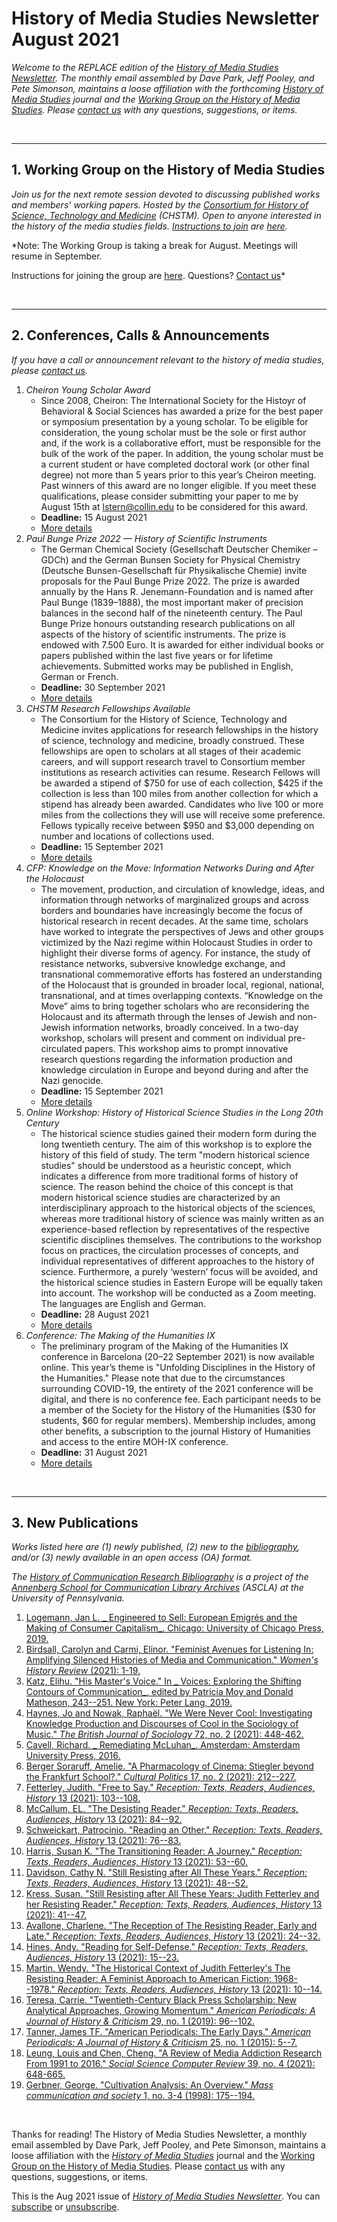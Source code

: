 # History of Media Studies Newsletter August 2021 

*Welcome to the REPLACE edition of the [History of Media Studies Newsletter](https://hms.mediastudies.press/newsletter). The monthly email assembled by Dave Park, Jeff Pooley, and Pete Simonson, maintains a loose affiliation with the forthcoming [*History of Media Studies*](hms.mediastudies.press) journal and the [Working Group on the History of Media Studies](https://www.chstm.org/media-studies). Please [contact us](mailto:hms@mediastudies.press) with any questions, suggestions, or items.*

<br>

***

## 1. Working Group on the History of Media Studies

*Join us for the next remote session devoted to discussing published works and members' working papers. Hosted by the [Consortium for History of Science, Technology and Medicine](https://www.chstm.org/media-studies) (CHSTM). Open to anyone interested in the history of the media studies fields. [Instructions to join](https://hms.mediastudies.press/working-group) are [here](https://hms.mediastudies.press/working-group).*

*Note: The Working Group is taking a break for August. Meetings will resume in September.

Instructions for joining the group are [here](https://hms.mediastudies.press/working-group). Questions? [Contact us](mailto:hms@mediastudies.press)*


<br>

***

## 2. Conferences, Calls & Announcements

*If you have a call or announcement relevant to the history of media studies, please [contact us](mailto:hms@mediastudies.press).*

1. *Cheiron Young Scholar Award* 
	* Since 2008, Cheiron: The International Society for the Histoyr of Behavioral & Social Sciences has awarded a prize for the best paper or symposium presentation by a young scholar. To be eligible for consideration, the young scholar must be the sole or first author and, if the work is a collaborative effort, must be responsible for the bulk of the work of the paper. In addition, the young scholar must be a current student or have completed doctoral work (or other final degree) not more than 5 years prior to this year’s Cheiron meeting. Past winners of this award are no longer eligible. If you meet these qualifications, please consider submitting your paper to me by August 15th at [lstern@collin.edu](mailto:lstern@collin.edu) to be considered for this award. 
	* **Deadline:** 15 August 2021
	* [More details](https://app.sparkmailapp.com/web-share/jRW3dAgLLXOmBBvM2-xsH0o6eFz7P52y1jlagWhm)
1. *Paul Bunge Prize 2022 — History of Scientific Instruments* 
	* The German Chemical Society (Gesellschaft Deutscher Chemiker – GDCh) and the German Bunsen Society for Physical Chemistry (Deutsche Bunsen-Gesellschaft für Physikalische Chemie) invite proposals for the Paul Bunge Prize 2022. The prize is awarded annually by the Hans R. Jenemann-Foundation and is named after Paul Bunge (1839–1888), the most important maker of precision balances in the second half of the nineteenth century. The Paul Bunge Prize honours outstanding research publications on all aspects of the history of scientific instruments. The prize is endowed with 7.500 Euro. It is awarded for either individual books or papers published within the last five years or for lifetime achievements. Submitted works may be published in English, German or French.
	* **Deadline:** 30 September 2021
	* [More details](https://hssonline.org/grants-prizes/paul-bunge-prize-2022-history-of-scientific-instruments/)
1. *CHSTM Research Fellowships Available* 
	* The Consortium for the History of Science, Technology and Medicine invites applications for research fellowships in the history of science, technology and medicine, broadly construed. These fellowships are open to scholars at all stages of their academic careers, and will support research travel to Consortium member institutions as research activities can resume. Research Fellows will be awarded a stipend of $750 for use of each collection, $425 if the collection is less than 100 miles from another collection for which a stipend has already been awarded. Candidates who live 100 or more miles from the collections they will use will receive some preference. Fellows typically receive between $950 and $3,000 depending on number and locations of collections used.
	* **Deadline:** 15 September 2021
	* [More details](https://www.chstm.org/fellowships/chstm-fellowships?qt-fellowships=1#qt-fellowships)
1. *CFP: Knowledge on the Move: Information Networks During and After the Holocaust* 
	* The movement, production, and circulation of knowledge, ideas, and information through networks of marginalized groups and across borders and boundaries have increasingly become the focus of historical research in recent decades. At the same time, scholars have worked to integrate the perspectives of Jews and other groups victimized by the Nazi regime within Holocaust Studies in order to highlight their diverse forms of agency. For instance, the study of resistance networks, subversive knowledge exchange, and transnational commemorative efforts has fostered an understanding of the Holocaust that is grounded in broader local, regional, national, transnational, and at times overlapping contexts. “Knowledge on the Move” aims to bring together scholars who are reconsidering the Holocaust and its aftermath through the lenses of Jewish and non-Jewish information networks, broadly conceived. In a two-day workshop, scholars will present and comment on individual pre-circulated papers. This workshop aims to prompt innovative research questions regarding the information production and knowledge circulation in Europe and beyond during and after the Nazi genocide.
	* **Deadline:** 15 September 2021
	* [More details](https://www.ghi-dc.org/events/event/date/knowledge-on-the-move-information-networks-during-and-after-the-holocaust)
1. *Online Workshop: History of Historical Science Studies in the Long 20th Century* 
	* The historical science studies gained their modern form during the long twentieth century. The aim of this workshop is to explore the history of this field of study. The term "modern historical science studies" should be understood as a heuristic concept, which indicates a difference from more traditional forms of history of science. The reason behind the choice of this concept is that modern historical science studies are characterized by an interdisciplinary approach to the historical objects of the sciences, whereas more traditional history of science was mainly written as an experience-based reflection by representatives of the respective scientific disciplines themselves. The contributions to the workshop focus on practices, the circulation processes of concepts, and individual representatives of different approaches to the history of science. Furthermore, a purely ‘western’ focus will be avoided, and the historical science studies in Eastern Europe will be equally taken into account. The workshop will be conducted as a Zoom meeting. The languages are English and German. 
	* **Deadline:** 28 August 2021
	* [More details](https://app.sparkmailapp.com/web-share/Qijv7Ofa_aIaNECIfEEoD33-fFY2ENjF-CtSFTIg)
1. *Conference: The Making of the Humanities IX* 
	* The preliminary program of the Making of the Humanities IX conference in Barcelona (20–22 September 2021) is now available online. This year’s theme is "Unfolding Disciplines in the History of the Humanities." Please note that due to the circumstances surrounding COVID-19, the entirety of the 2021 conference will be digital, and there is no conference fee. Each participant needs to be a member of the Society for the History of the Humanities ($30 for students, $60 for regular members). Membership includes, among other benefits, a subscription to the journal History of Humanities and access to the entire MOH-IX conference. 
	* **Deadline:** 31 August 2021
	* [More details](http://www.historyofhumanities.org/2021/07/13/program-the-making-of-the-humanities-ix-is-now-available/)


<br>

***

## 3. New Publications

*Works listed here are (1) newly published, (2) new to the [bibliography](https://ascla.asc.upenn.edu/communications-scholars-history-project/bibliography/), and/or (3) newly available in an open access (OA) format.*

*The [History of Communication Research Bibliography](https://ascla.asc.upenn.edu/communications-scholars-history-project/bibliography/) is a project of the [Annenberg School for Communication Library Archives](https://ascla.asc.upenn.edu) (ASCLA) at the University of Pennsylvania.* 

1. [Logemann, Jan L. _ Engineered to Sell: European Emigrés and the Making of Consumer Capitalism_. Chicago: University of Chicago Press, 2019. ](https://www.bibsonomy.org/bibtex/2e31facce6993c1fdb747071a02fbb571)
1. [Birdsall, Carolyn and Carmi, Elinor. "Feminist Avenues for Listening In: Amplifying Silenced Histories of Media and Communication." _Women's History Review_ (2021): 1-19. ](https://www.bibsonomy.org/bibtex/28014dabd181e3accb08096073854c78c)
1. [Katz, Elihu. "His Master's Voice." In _ Voices: Exploring the Shifting Contours of Communication_, edited by Patricia Moy and Donald Matheson, 243--251. New York: Peter Lang, 2019. ](https://www.bibsonomy.org/bibtex/2dc03f2543645e7fda44207395dd9322c)
1. [Haynes, Jo and Nowak, Raphaël. "We Were Never Cool: Investigating Knowledge Production and Discourses of Cool in the Sociology of Music." _The British Journal of Sociology_ 72, no. 2 (2021): 448-462. ](https://www.bibsonomy.org/bibtex/2dbf3cbbaa7063d9b9d2e6831fc7dd599)
1. [Cavell, Richard. _ Remediating McLuhan_. Amsterdam: Amsterdam University Press, 2016. ](https://www.bibsonomy.org/bibtex/289e9d270663576bfc9487b43b870f860)
1. [Berger Soraruff, Amelie. "A Pharmacology of Cinema: Stiegler beyond the Frankfurt School?." _Cultural Politics_ 17, no. 2 (2021): 212--227. ](https://www.bibsonomy.org/bibtex/2181dad6058247b5f647f29da5aaf01fa)
1. [Fetterley, Judith. "Free to Say." _Reception: Texts, Readers, Audiences, History_ 13 (2021): 103--108. ](https://www.bibsonomy.org/bibtex/2aa5d5c94a5e2764660a5479bbe34bdd3)
1. [McCallum, EL. "The Desisting Reader." _Reception: Texts, Readers, Audiences, History_ 13 (2021): 84--92. ](https://www.bibsonomy.org/bibtex/2bf3d8903f9603c6c18830c7d60dd655e)
1. [Schweickart, Patrocinio. "Reading an Other." _Reception: Texts, Readers, Audiences, History_ 13 (2021): 76--83. ](https://www.bibsonomy.org/bibtex/26b6c607c3f4b2a958b91ac0d7eb75b00)
1. [Harris, Susan K. "The Transitioning Reader: A Journey." _Reception: Texts, Readers, Audiences, History_ 13 (2021): 53--60. ](https://www.bibsonomy.org/bibtex/2454e2b5cfa65e7989a6b8a869e283aba)
1. [Davidson, Cathy N. "Still Resisting after All These Years." _Reception: Texts, Readers, Audiences, History_ 13 (2021): 48--52. ](https://www.bibsonomy.org/bibtex/252f6f5fc359b366371d2902c253315ea)
1. [Kress, Susan. "Still Resisting after All These Years: Judith Fetterley and her Resisting Reader." _Reception: Texts, Readers, Audiences, History_ 13 (2021): 41--47. ](https://www.bibsonomy.org/bibtex/2e6d9b67c3a86ce318c7bd05d0a790da6)
1. [Avallone, Charlene. "The Reception of The Resisting Reader, Early and Late." _Reception: Texts, Readers, Audiences, History_ 13 (2021): 24--32. ](https://www.bibsonomy.org/bibtex/2418c142e81495ed5fc85edbfd3b23053)
1. [Hines, Andy. "Reading for Self-Defense." _Reception: Texts, Readers, Audiences, History_ 13 (2021): 15--23. ](https://www.bibsonomy.org/bibtex/2dc0c806d2d86e9894ec0081d950aff01)
1. [Martin, Wendy. "The Historical Context of Judith Fetterley's The Resisting Reader: A Feminist Approach to American Fiction: 1968--1978." _Reception: Texts, Readers, Audiences, History_ 13 (2021): 10--14. ](https://www.bibsonomy.org/bibtex/208be653765b4a088e79878c706cb7b2a)
1. [Teresa, Carrie. "Twentieth-Century Black Press Scholarship: New Analytical Approaches, Growing Momentum." _American Periodicals: A Journal of History & Criticism_ 29, no. 1 (2019): 96--102. ](https://www.bibsonomy.org/bibtex/2e0a6b5d86cebd105ec31d1352695f492)
1. [Tanner, James TF. "American Periodicals: The Early Days." _American Periodicals: A Journal of History & Criticism_ 25, no. 1 (2015): 5--7. ](https://www.bibsonomy.org/bibtex/220f52c4f1f828c867b8c3a5ba9fe6a95)
1. [Leung, Louis and Chen, Cheng. "A Review of Media Addiction Research From 1991 to 2016." _Social Science Computer Review_ 39, no. 4 (2021): 648-665. ](https://www.bibsonomy.org/bibtex/200eec107c6dfc90240fa24c9ae91b8c1)
1. [Gerbner, George. "Cultivation Analysis: An Overview." _Mass communication and society_ 1, no. 3-4 (1998): 175--194. ](https://www.bibsonomy.org/bibtex/29e6ae800ca2b890e84d01339d2a99bab)

<br>



Thanks for reading! The History of Media Studies Newsletter, a monthly email assembled by Dave Park, Jeff Pooley, and Pete Simonson, maintains a loose affiliation with the [*History of Media Studies*](https://hms.mediastudies.press) journal and the [Working Group on the History of Media Studies](https://www.chstm.org/media-studies). Please [contact us](mailto:hms@mediastudies.press) with any questions, suggestions, or items.

This is the Aug 2021 issue of [*History of Media Studies Newsletter*](https://hms.mediastudies.press/newsletter). You can [subscribe](https://buttondown.email/hms) or [unsubscribe](https://buttondown.email/api/emails/unsubscribe/7357).
